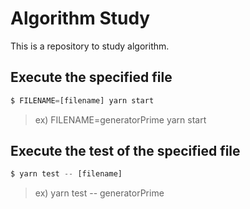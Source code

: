 # Algorithm Study

This is a repository to study algorithm.

## Execute the specified file

```js
$ FILENAME=[filename] yarn start
```

> ex) FILENAME=generatorPrime yarn start

## Execute the test of the specified file

```js
$ yarn test -- [filename]
```

> ex) yarn test -- generatorPrime
